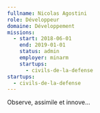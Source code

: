 ```yaml
---
fullname: Nicolas Agostini
role: Développeur
domaine: Développement
missions:
  - start: 2018-06-01
    end: 2019-01-01
    status: admin
    employer: minarm
    startups:
      - civils-de-la-defense
startups:
  - civils-de-la-defense
---
```

Observe, assimile et innove...